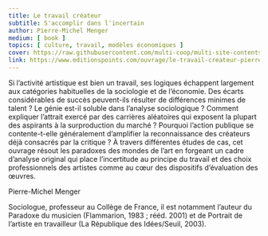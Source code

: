 ```yaml
---
title: Le travail créateur 
subtitle: S'accomplir dans l'incertain
author: Pierre-Michel Menger
medium: [ book ]
topics: [ culture, travail, modèles économiques ]
cover: https://raw.githubusercontent.com/multi-coop/multi-site-contents/main/texts/ressources/images/PM-Menger-Le_travail_createur.jpeg
link: https://www.editionspoints.com/ouvrage/le-travail-createur-pierre-michel-menger/9782757839690
---
```


Si l’activité artistique est bien un travail, ses logiques échappent largement aux catégories habituelles de la sociologie et de l’économie. Des écarts considérables de succès peuvent-ils résulter de différences minimes de talent ? Le génie est-il soluble dans l’analyse sociologique ? Comment expliquer l’attrait exercé par des carrières aléatoires qui exposent la plupart des aspirants à la surproduction du marché ? Pourquoi l’action publique se contente-t-elle généralement d’amplifier la reconnaissance des créateurs déjà consacrés par la critique ? À travers différentes études de cas, cet ouvrage résout les paradoxes des mondes de l’art en forgeant un cadre d’analyse original qui place l’incertitude au principe du travail et des choix professionnels des artistes comme au cœur des dispositifs d’évaluation des œuvres.


Pierre-Michel Menger

Sociologue, professeur au Collège de France, il est notamment l’auteur du Paradoxe du musicien (Flammarion, 1983 ; rééd. 2001) et de Portrait de l’artiste en travailleur (La République des Idées/Seuil, 2003).
